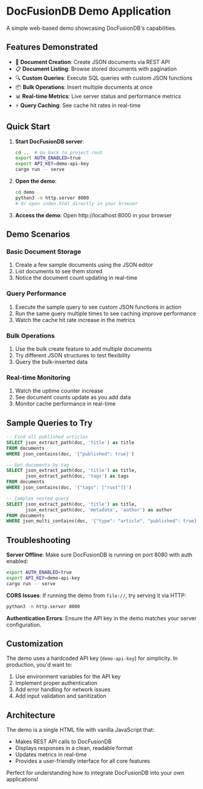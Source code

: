 # DocFusionDB Demo Application

A simple web-based demo showcasing DocFusionDB's capabilities.

## Features Demonstrated

- 📝 **Document Creation**: Create JSON documents via REST API
- 📋 **Document Listing**: Browse stored documents with pagination
- 🔍 **Custom Queries**: Execute SQL queries with custom JSON functions
- 📦 **Bulk Operations**: Insert multiple documents at once
- 📊 **Real-time Metrics**: Live server status and performance metrics
- ⚡ **Query Caching**: See cache hit rates in real-time

## Quick Start

1. **Start DocFusionDB server**:
   ```bash
   cd ..  # Go back to project root
   export AUTH_ENABLED=true
   export API_KEY=demo-api-key
   cargo run -- serve
   ```

2. **Open the demo**:
   ```bash
   cd demo
   python3 -m http.server 8000
   # Or open index.html directly in your browser
   ```

3. **Access the demo**: Open http://localhost:8000 in your browser

## Demo Scenarios

### Basic Document Storage
1. Create a few sample documents using the JSON editor
2. List documents to see them stored
3. Notice the document count updating in real-time

### Query Performance
1. Execute the sample query to see custom JSON functions in action
2. Run the same query multiple times to see caching improve performance
3. Watch the cache hit rate increase in the metrics

### Bulk Operations
1. Use the bulk create feature to add multiple documents
2. Try different JSON structures to test flexibility
3. Query the bulk-inserted data

### Real-time Monitoring
1. Watch the uptime counter increase
2. See document counts update as you add data
3. Monitor cache performance in real-time

## Sample Queries to Try

```sql
-- Find all published articles
SELECT json_extract_path(doc, 'title') as title 
FROM documents 
WHERE json_contains(doc, '{"published": true}')

-- Get documents by tag
SELECT json_extract_path(doc, 'title') as title,
       json_extract_path(doc, 'tags') as tags
FROM documents 
WHERE json_contains(doc, '{"tags": ["rust"]}')

-- Complex nested query
SELECT json_extract_path(doc, 'title') as title,
       json_extract_path(doc, 'metadata', 'author') as author
FROM documents 
WHERE json_multi_contains(doc, '{"type": "article", "published": true}')
```

## Troubleshooting

**Server Offline**: Make sure DocFusionDB is running on port 8080 with auth enabled:
```bash
export AUTH_ENABLED=true
export API_KEY=demo-api-key
cargo run -- serve
```

**CORS Issues**: If running the demo from `file://`, try serving it via HTTP:
```bash
python3 -m http.server 8000
```

**Authentication Errors**: Ensure the API key in the demo matches your server configuration.

## Customization

The demo uses a hardcoded API key (`demo-api-key`) for simplicity. In production, you'd want to:

1. Use environment variables for the API key
2. Implement proper authentication
3. Add error handling for network issues
4. Add input validation and sanitization

## Architecture

The demo is a single HTML file with vanilla JavaScript that:
- Makes REST API calls to DocFusionDB
- Displays responses in a clean, readable format
- Updates metrics in real-time
- Provides a user-friendly interface for all core features

Perfect for understanding how to integrate DocFusionDB into your own applications!
